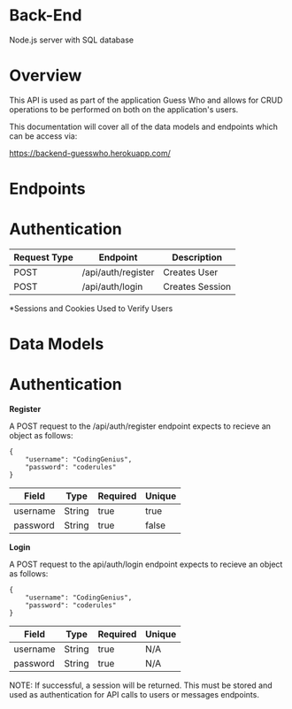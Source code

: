 # Back-End
Node.js server with SQL database

# Overview
This API is used as part of the application Guess Who and allows for CRUD operations to be performed on both on the application's users.

This documentation will cover all of the data models and endpoints which can be access via:

https://backend-guesswho.herokuapp.com/

# Endpoints

# Authentication

| Request Type  |	Endpoint            |	        Description     |
| ------------  |  --------------       |       ------------------  | 
| POST	        |    /api/auth/register	|           Creates User    |
| POST	        |    /api/auth/login	|           Creates Session |

*Sessions and Cookies Used to Verify Users

# Data Models

# Authentication

**Register**

A POST request to the /api/auth/register endpoint expects to recieve an object as follows:

```
{
    "username": "CodingGenius",
    "password": "coderules"
}
```

| Field	    | Type	    | Required	| Unique |
|---------  |---------  |---------- |--------|    
| username	| String	| true	    | true   |
| password	| String	| true	    | false  |

**Login**

A POST request to the api/auth/login endpoint expects to recieve an object as follows:

```
{
    "username": "CodingGenius",
    "password": "coderules"
}
```

| Field	    | Type	    | Required	| Unique |
|---------  |---------  |---------- |--------|    
| username	| String	| true	    | N/A   |
| password	| String	| true	    | N/A  |

NOTE: If successful, a session will be returned. This must be stored and used as authentication for API calls to users or messages endpoints.
